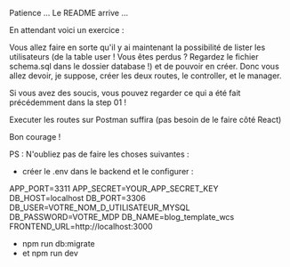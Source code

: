 Patience ... Le README arrive ...

En attendant voici un exercice :

Vous allez faire en sorte qu'il y ai maintenant la possibilité de lister les utilisateurs (de la table user ! Vous êtes perdus ? Regardez le fichier schema.sql dans le dossier database !) et de pouvoir en créer.
Donc vous allez devoir, je suppose, créer les deux routes, le controller, et le manager.

Si vous avez des soucis, vous pouvez regarder ce qui a été fait précédemment dans la step 01 !

Executer les routes sur Postman suffira (pas besoin de le faire côté React)

Bon courage !

PS : N'oubliez pas de faire les choses suivantes :

- créer le .env dans le backend et le configurer :

APP_PORT=3311
APP_SECRET=YOUR_APP_SECRET_KEY
DB_HOST=localhost
DB_PORT=3306
DB_USER=VOTRE_NOM_D_UTILISATEUR_MYSQL
DB_PASSWORD=VOTRE_MDP
DB_NAME=blog_template_wcs
FRONTEND_URL=http://localhost:3000

- npm run db:migrate
- et npm run dev
